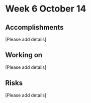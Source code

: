 # Week 6 October 14

## Accomplishments
[Please add details]

## Working on
[Please add details]

## Risks
[Please add details]
